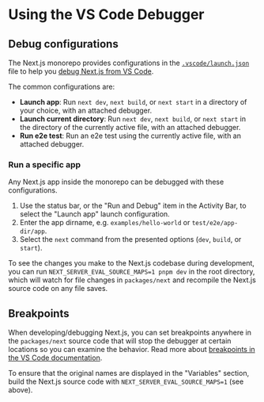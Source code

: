 # Using the VS Code Debugger

## Debug configurations

The Next.js monorepo provides configurations in the [`.vscode/launch.json`](../../.vscode/launch.json) file to help you [debug Next.js from VS Code](https://code.visualstudio.com/docs/editor/debugging).

The common configurations are:

- **Launch app**: Run `next dev`, `next build`, or `next start` in a directory of your choice, with an attached debugger.
- **Launch current directory**: Run `next dev`, `next build`, or `next start` in the directory of the currently active file, with an attached debugger.
- **Run e2e test**: Run an e2e test using the currently active file, with an attached debugger.

### Run a specific app

Any Next.js app inside the monorepo can be debugged with these configurations.

1. Use the status bar, or the "Run and Debug" item in the Activity Bar, to select the "Launch app" launch configuration.
2. Enter the app dirname, e.g. `examples/hello-world` or `test/e2e/app-dir/app`.
3. Select the `next` command from the presented options (`dev`, `build`, or `start`).

To see the changes you make to the Next.js codebase during development, you can run `NEXT_SERVER_EVAL_SOURCE_MAPS=1 pnpm dev` in the root directory, which will watch for file changes in `packages/next` and recompile the Next.js source code on any file saves.

## Breakpoints

When developing/debugging Next.js, you can set breakpoints anywhere in the `packages/next` source code that will stop the debugger at certain locations so you can examine the behavior. Read more about [breakpoints in the VS Code documentation](https://code.visualstudio.com/docs/nodejs/nodejs-debugging#_breakpoints).

To ensure that the original names are displayed in the "Variables" section, build the Next.js source code with `NEXT_SERVER_EVAL_SOURCE_MAPS=1` (see above).
